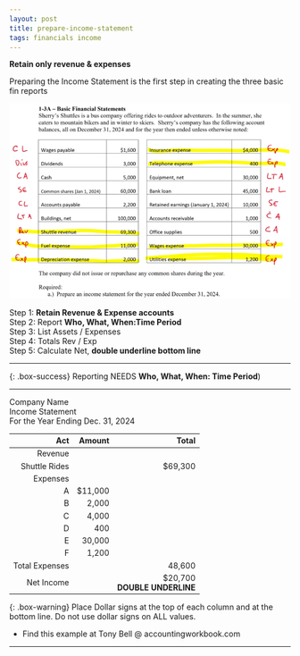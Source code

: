 ```yaml
---
layout: post
title: prepare-income-statement
tags: financials income
---
```


**Retain only revenue & expenses**

Preparing the Income Statement is the first step in creating the three basic fin reports

![Example Income Statement](/assets/tony-bell/prepare-income-statement.png)

Step 1: **Retain Revenue & Expense accounts**   
Step 2: Report **Who, What, When:Time Period**   
Step 3: List Assets / Expenses   
Step 4: Totals Rev / Exp    
Step 5: Calculate Net, **double underline bottom line**   

---

{: .box-success}
Reporting NEEDS **Who, What, When: Time Period**)

---

Company Name   
Income Statement   
For the Year Ending Dec. 31, 2024

| Act | Amount | Total |
|----:|-------:|------:|
| Revenue | | |
| Shuttle Rides | | $69,300 |
| Expenses | | |
| A | $11,000 | |
| B |   2,000 | |
| C |   4,000 | |
| D |    400 | |
| E |  30,000 | |
| F |   1,200 | |
| Total Expenses | |  48,600 |
| Net Income | | $20,700 <br> **DOUBLE UNDERLINE** |

{: .box-warning}
Place Dollar signs at the top of each column and at the bottom line. Do not use dollar signs on ALL values.

- Find this example at Tony Bell @ accountingworkbook.com

---
